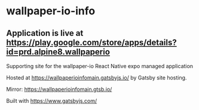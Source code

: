 # wallpaper-io-info

## Application is live at https://play.google.com/store/apps/details?id=prd.alpine8.wallpaperio

Supporting site for the wallpaper-io React Native expo managed application

Hosted at 
https://wallpaperioinfomain.gatsbyjs.io/ 
by Gatsby site hosting. 

Mirror:
https://wallpaperioinfomain.gtsb.io/

Built with https://www.gatsbyjs.com/
